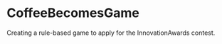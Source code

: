 CoffeeBecomesGame
=================

Creating a rule-based game to apply for the InnovationAwards contest.
